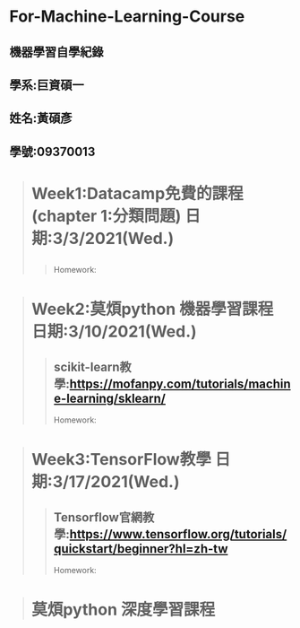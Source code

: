 # For-Machine-Learning-Course
## 機器學習自學紀錄 

##  學系:巨資碩一 

##  姓名:黃碩彥 
##  學號:09370013


 ># Week1:Datacamp免費的課程(chapter 1:分類問題) 日期:3/3/2021(Wed.)
 >> ## 
 >> Homework:


 > # Week2:莫煩python 機器學習課程 日期:3/10/2021(Wed.)
 >> ## scikit-learn教學:https://mofanpy.com/tutorials/machine-learning/sklearn/
 >> Homework:




 > # Week3:TensorFlow教學 日期:3/17/2021(Wed.)
 >> ## Tensorflow官網教學:https://www.tensorflow.org/tutorials/quickstart/beginner?hl=zh-tw
 >> Homework:




># 莫煩python 深度學習課程
>>
